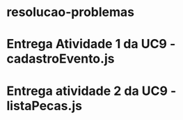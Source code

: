 # resolucao-problemas
# Entrega Atividade 1 da UC9 - cadastroEvento.js
# Entrega atividade 2 da UC9 - listaPecas.js
